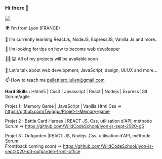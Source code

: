 ### Hi there 👋
![](https://media.giphy.com/media/fedryX7dMGMe6lgqDm/giphy.gif)

🌍 I’m from Lyon (FRANCE)

🌱 I’m currently learning ReactJs, NodeJS, ExpressJS, Vanilla Js and more..

🤝 I’m looking for tips on how to become web developper

👨‍🦱 💻 All of my projects will be available soon

💬 Let's talk about web development, JavaScript, design, UI/UX and more...

📫 How to reach me pellattiero.julien@gmail.com

**Hard Skills :**
Hhtml5 | Css3  | Javascript | React | Nodejs | Express |Git
Scrum/agile

Projet 1 : Memory Game | JavaScript | Vanilla Html Css
=> https://github.com/Twiggui/Projet-1-Memory-game                    

Projet 2 : Battle Card Heroes | REACT JS, Css, utilisation d'API, méthode Scrum 
=> https://github.com/WildCodeSchool/lyon-js-sept-2020-g5

Projet 3 : Oufgarden |REACT JS, Nodejs ,Css, utilisation d'API, méthode Scrum.  
Front(back coming soon) => https://github.com/WildCodeSchool/lyon-js-sept2020-p3-oufgarden-front-office


